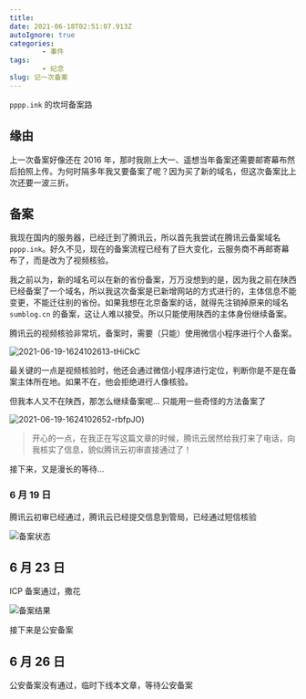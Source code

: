 ```yaml
---
title: 
date: 2021-06-18T02:51:07.913Z
autoIgnore: true
categories:
        - 事件
tags:
        - 纪念
slug: 记一次备案
---
```


`pppp.ink` 的坎坷备案路

<!-- more -->

## 缘由

上一次备案好像还在 2016 年，那时我刚上大一、遥想当年备案还需要邮寄幕布然后拍照上传。为何时隔多年我又要备案了呢？因为买了新的域名，但这次备案比上次还要一波三折。

## 备案

我现在国内的服务器，已经迁到了腾讯云，所以首先我尝试在腾讯云备案域名 `pppp.ink`。好久不见，现在的备案流程已经有了巨大变化，云服务商不再邮寄幕布了，而是改为了视频核验。

我之前以为，新的域名可以在新的省份备案，万万没想到的是，因为我之前在陕西已经备案了一个域名，所以我这次备案是已新增网站的方式进行的，主体信息不能变更，不能迁往别的省份。如果我想在北京备案的话，就得先注销掉原来的域名 `sumblog.cn` 的备案，这让人难以接受。所以只能使用陕西的主体身份继续备案。

腾讯云的视频核验非常坑，备案时，需要（只能）使用微信小程序进行个人备案。

![2021-06-19-1624102613-tHiCkC](https://static.sumblog.cn/Pic/2021-06-19-1624102613-tHiCkC.jpg)

最关键的一点是视频核验时，他还会通过微信小程序进行定位，判断你是不是在备案主体所在地。如果不在，他会拒绝进行人像核验。

但我本人又不在陕西，那怎么继续备案呢... 只能用一些奇怪的方法备案了

![2021-06-19-1624102652-rbfpJO](https://static.sumblog.cn/Pic/2021-06-19-1624102652-rbfpJO.jpg))

> 开心的一点，在我正在写这篇文章的时候，腾讯云居然给我打来了电话，向我核实了信息，貌似腾讯云初审直接通过了！

接下来，又是漫长的等待... 

### 6 月 19 日

腾讯云初审已经通过，腾讯云已经提交信息到管局，已经通过短信核验

![备案状态](https://static.sumblog.cn/Pic/2021-06-19-1624102680-hrOtNQ.jpg)

## 6 月 23 日

ICP 备案通过，撒花

![备案结果](https://static.sumblog.cn/Pic/2021-06-23-1624452003-MMFk6U.png)

接下来是公安备案

## 6 月 26 日

公安备案没有通过，临时下线本文章，等待公安备案
